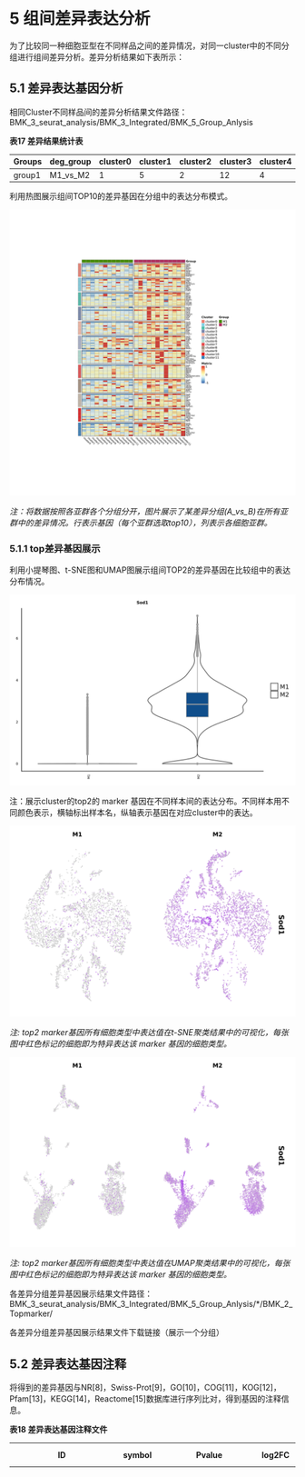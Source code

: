 # 5 组间差异表达分析

为了比较同一种细胞亚型在不同样品之间的差异情况，对同一cluster中的不同分组进行组间差异分析。差异分析结果如下表所示：

## **5.1 差异表达基因分析**

相同Cluster不同样品间的差异分析结果文件路径：BMK\_3\_seurat\_analysis/BMK\_3\_Integrated/BMK\_5\_Group\_Anlysis

**表17 差异结果统计表**

| Groups | deg\_group | cluster0 | cluster1 | cluster2 | cluster3 | cluster4 | cluster5 | cluster6 | cluster7 | cluster8 | cluster9 | cluster10 | cluster11 |
| ------ | ---------- | -------- | -------- | -------- | -------- | -------- | -------- | -------- | -------- | -------- | -------- | --------- | --------- |
| group1 | M1\_vs\_M2 | 1        | 5        | 2        | 12       | 4        | 11       | 2        | 103      | 4        | 2        | 4         | 1         |

利用热图展示组间TOP10的差异基因在分组中的表达分布模式。

![图32 top10的差异基因在各样本的表达热图](<../../../.gitbook/assets/image (4) (1).png>)

_注：将数据按照各亚群各个分组分开，图片展示了某差异分组(A\_vs\_B)在所有亚群中的差异情况。行表示基因（每个亚群选取top10），列表示各细胞亚群。_

### **5.1.1 top差异基因展示**

利用小提琴图、t-SNE图和UMAP图展示组间TOP2的差异基因在比较组中的表达分布情况。

![图33 Top2 Marker基因的小提琴图](<../../../.gitbook/assets/image (10).png>)

注：展示cluster的top2的 marker 基因在不同样本间的表达分布。不同样本用不同颜色表示，横轴标出样本名，纵轴表示基因在对应cluster中的表达。

![图34 Top2 Marker基因的t-SNE图](<../../../.gitbook/assets/image (22).png>)

_注: top2 marker基因所有细胞类型中表达值在t-SNE聚类结果中的可视化，每张图中红色标记的细胞即为特异表达该 marker 基因的细胞类型。_

![图35 Top2 Marker基因的UMAP图](<../../../.gitbook/assets/image (23).png>)

_注: top2 marker基因所有细胞类型中表达值在UMAP聚类结果中的可视化，每张图中红色标记的细胞即为特异表达该 marker 基因的细胞类型。_

各差异分组差异基因展示结果文件路径：BMK\_3\_seurat\_analysis/BMK\_3\_Integrated/BMK\_5\_Group\_Anlysis/\*/BMK\_2\_Topmarker/

各差异分组差异基因展示结果文件下载链接（展示一个分组）

## **5.2 差异表达基因注释**

将得到的差异基因与NR\[8]，Swiss-Prot\[9]，GO\[10]，COG\[11]，KOG\[12]，Pfam\[13]，KEGG\[14]，Reactome\[15]数据库进行序列比对，得到基因的注释信息。

**表18 差异表达基因注释文件**

| ID                 | symbol  | Pvalue               | log2FC | pct.1 | pct.2 | Qvalue               | M2\_count | M1\_count | COG\_class | COG\_class\_annotation | KEGG\_annotation                                                                                                                                  | KEGG\_pathway\_annotation                              | KOG\_class | KOG\_class\_annotation           | Pfam\_annotation                                                       | Swiss-Prot\_annotation                                                  | eggNOG\_class | eggNOG\_class\_annotation             | NR\_annotation                                          | GO\_annotation                                                                                                                                                                                                                                                                                                                                                                                                                                                                                                                                                                                                                                                                                                                                                                                                                                                                                                                                                                                                                                                                                                                                                                                                                                                                                                                                                                                                                                                                                                                                                                                                                                                                                                                                                                                                                                                                                                                                                                                                                                                                                                                                                                                                                                                                                                                                                                                                                                                                                                                                                                                                                                                                                                                                                                                                                                                                                                                                                                                                                                                                                                                                                                                                                                                                                                                                                                                                                                                                                                                                                                                                                                                                                                                                                                                                                                                                                                                                                                                                                                                                                                                                                                                                                                                                                                                                                                                                                                                                                                                                                                                                                                                                                                                                                                                                                                                                                                                                                                                                                                                                                                                                                                                                                                                                                                                                                                                                                                                                                                                                                                                                                                                                                                                                                                                                                                                                                                                                                                                                                                                                                                                                                                                                                                                                                                                                                                                                                                                                                                                                                                                                                                                                                                                                                                                                                                                                                                                                                                                                                                                                                                                                                                                                                                                                                                                                                                                                                                                                                                                                                                                                                                                                                                                                                                                                                                                                                                                                                                                                                                                                                                                                                                                                                                                                                                                  |
| ------------------ | ------- | -------------------- | ------ | ----- | ----- | -------------------- | --------- | --------- | ---------- | ---------------------- | ------------------------------------------------------------------------------------------------------------------------------------------------- | ------------------------------------------------------ | ---------- | -------------------------------- | ---------------------------------------------------------------------- | ----------------------------------------------------------------------- | ------------- | ------------------------------------- | ------------------------------------------------------- | ------------------------------------------------------------------------------------------------------------------------------------------------------------------------------------------------------------------------------------------------------------------------------------------------------------------------------------------------------------------------------------------------------------------------------------------------------------------------------------------------------------------------------------------------------------------------------------------------------------------------------------------------------------------------------------------------------------------------------------------------------------------------------------------------------------------------------------------------------------------------------------------------------------------------------------------------------------------------------------------------------------------------------------------------------------------------------------------------------------------------------------------------------------------------------------------------------------------------------------------------------------------------------------------------------------------------------------------------------------------------------------------------------------------------------------------------------------------------------------------------------------------------------------------------------------------------------------------------------------------------------------------------------------------------------------------------------------------------------------------------------------------------------------------------------------------------------------------------------------------------------------------------------------------------------------------------------------------------------------------------------------------------------------------------------------------------------------------------------------------------------------------------------------------------------------------------------------------------------------------------------------------------------------------------------------------------------------------------------------------------------------------------------------------------------------------------------------------------------------------------------------------------------------------------------------------------------------------------------------------------------------------------------------------------------------------------------------------------------------------------------------------------------------------------------------------------------------------------------------------------------------------------------------------------------------------------------------------------------------------------------------------------------------------------------------------------------------------------------------------------------------------------------------------------------------------------------------------------------------------------------------------------------------------------------------------------------------------------------------------------------------------------------------------------------------------------------------------------------------------------------------------------------------------------------------------------------------------------------------------------------------------------------------------------------------------------------------------------------------------------------------------------------------------------------------------------------------------------------------------------------------------------------------------------------------------------------------------------------------------------------------------------------------------------------------------------------------------------------------------------------------------------------------------------------------------------------------------------------------------------------------------------------------------------------------------------------------------------------------------------------------------------------------------------------------------------------------------------------------------------------------------------------------------------------------------------------------------------------------------------------------------------------------------------------------------------------------------------------------------------------------------------------------------------------------------------------------------------------------------------------------------------------------------------------------------------------------------------------------------------------------------------------------------------------------------------------------------------------------------------------------------------------------------------------------------------------------------------------------------------------------------------------------------------------------------------------------------------------------------------------------------------------------------------------------------------------------------------------------------------------------------------------------------------------------------------------------------------------------------------------------------------------------------------------------------------------------------------------------------------------------------------------------------------------------------------------------------------------------------------------------------------------------------------------------------------------------------------------------------------------------------------------------------------------------------------------------------------------------------------------------------------------------------------------------------------------------------------------------------------------------------------------------------------------------------------------------------------------------------------------------------------------------------------------------------------------------------------------------------------------------------------------------------------------------------------------------------------------------------------------------------------------------------------------------------------------------------------------------------------------------------------------------------------------------------------------------------------------------------------------------------------------------------------------------------------------------------------------------------------------------------------------------------------------------------------------------------------------------------------------------------------------------------------------------------------------------------------------------------------------------------------------------------------------------------------------------------------------------------------------------------------------------------------------------------------------------------------------------------------------------------------------------------------------------------------------------------------------------------------------------------------------------------------------------------------------------------------------------------------------------------------------------------------------------------------------------------------------------------------------------------------------------------------------------------------------------------------------------------------------------------------------------------------------------------------------------------------------------------------------------------------------------------------------------------------------------------------------------------------------------------------------------------------------------------------------- |
| ENSMUSG00000002985 | Apoe    | 1.71100637878251e-67 | 2.74   | 0.97  | 0.54  | 3.26614007645793e-63 | 27.12     | 3.21      | --         | --                     | K04524\|0\|mmu:11816\|K04524 apolipoprotein E \| (RefSeq) Apoe, AI255918, Apo-E; apolipoprotein E                                                 | Alzheimer's disease (ko05010)                          | --         | --                               | Apolipoprotein A1/A4/E domain                                          | Apolipoprotein E OS=Mus musculus OX=10090 GN=Apoe PE=1 SV=2             | Z             | Cytoskeleton                          | apolipoprotein E precursor \[Mus musculus]              | Molecular Function: amyloid-beta binding (GO:0001540);; Biological Process: negative regulation of endothelial cell proliferation (GO:0001937);; Biological Process: response to dietary excess (GO:0002021);; Molecular Function: phospholipid binding (GO:0005543);; Cellular Component: nuclear envelope (GO:0005635);; Cellular Component: lysosome (GO:0005764);; Cellular Component: early endosome (GO:0005769);; Cellular Component: late endosome (GO:0005770);; Cellular Component: endoplasmic reticulum (GO:0005783);; Cellular Component: Golgi apparatus (GO:0005794);; Cellular Component: microtubule (GO:0005874);; Biological Process: cholesterol catabolic process (GO:0006707);; Biological Process: cellular calcium ion homeostasis (GO:0006874);; Biological Process: receptor-mediated endocytosis (GO:0006898);; Biological Process: response to oxidative stress (GO:0006979);; Biological Process: G-protein coupled receptor signaling pathway (GO:0007186);; Biological Process: nitric oxide mediated signal transduction (GO:0007263);; Biological Process: aging (GO:0007568);; Molecular Function: heparin binding (GO:0008201);; Biological Process: response to zinc ion (GO:0010043);; Biological Process: regulation of gene expression (GO:0010468);; Biological Process: negative regulation of platelet activation (GO:0010544);; Biological Process: positive regulation of cholesterol esterification (GO:0010873);; Biological Process: positive regulation of cholesterol efflux (GO:0010875);; Biological Process: lipid transport involved in lipid storage (GO:0010877);; Biological Process: peripheral nervous system axon regeneration (GO:0014012);; Molecular Function: cholesterol binding (GO:0015485);; Biological Process: long-chain fatty acid transport (GO:0015909);; Molecular Function: antioxidant activity (GO:0016209);; Biological Process: protein import (GO:0017038);; Molecular Function: cholesterol transporter activity (GO:0017127);; Biological Process: virion assembly (GO:0019068);; Biological Process: triglyceride catabolic process (GO:0019433);; Biological Process: cGMP-mediated signaling (GO:0019934);; Cellular Component: dendrite (GO:0030425);; Biological Process: positive regulation of cGMP biosynthetic process (GO:0030828);; Cellular Component: extracellular matrix (GO:0031012);; Cellular Component: extrinsic component of external side of plasma membrane (GO:0031232);; Biological Process: regulation of Cdc42 protein signal transduction (GO:0032489);; Biological Process: response to retinoic acid (GO:0032526);; Biological Process: positive regulation of low-density lipoprotein particle receptor catabolic process (GO:0032805);; Biological Process: response to insulin (GO:0032868);; Cellular Component: very-low-density lipoprotein particle (GO:0034361);; Cellular Component: low-density lipoprotein particle (GO:0034362);; Cellular Component: intermediate-density lipoprotein particle (GO:0034363);; Cellular Component: discoidal high-density lipoprotein particle (GO:0034365);; Biological Process: very-low-density lipoprotein particle remodeling (GO:0034372);; Biological Process: low-density lipoprotein particle remodeling (GO:0034374);; Biological Process: high-density lipoprotein particle remodeling (GO:0034375);; Biological Process: high-density lipoprotein particle assembly (GO:0034380);; Biological Process: chylomicron remnant clearance (GO:0034382);; Biological Process: high-density lipoprotein particle clearance (GO:0034384);; Biological Process: very-low-density lipoprotein particle clearance (GO:0034447);; Biological Process: lipoprotein biosynthetic process (GO:0042158);; Biological Process: lipoprotein catabolic process (GO:0042159);; Biological Process: vasodilation (GO:0042311);; Cellular Component: chylomicron (GO:0042627);; Biological Process: cholesterol homeostasis (GO:0042632);; Molecular Function: protein homodimerization activity (GO:0042803);; Cellular Component: neuronal cell body (GO:0043025);; Biological Process: negative regulation of MAP kinase activity (GO:0043407);; Biological Process: negative regulation of neuron apoptotic process (GO:0043524);; Biological Process: negative regulation of blood vessel endothelial cell migration (GO:0043537);; Biological Process: reverse cholesterol transport (GO:0043691);; Biological Process: positive regulation by host of viral process (GO:0044794);; Biological Process: response to ethanol (GO:0045471);; Biological Process: negative regulation of cholesterol biosynthetic process (GO:0045541);; Biological Process: positive regulation of axon extension (GO:0045773);; Molecular Function: hydroxyapatite binding (GO:0046848);; Biological Process: positive regulation of lipid biosynthetic process (GO:0046889);; Molecular Function: metal chelating activity (GO:0046911);; Molecular Function: tau protein binding (GO:0048156);; Biological Process: oligodendrocyte differentiation (GO:0048709);; Biological Process: artery morphogenesis (GO:0048844);; Biological Process: negative regulation of inflammatory response (GO:0050728);; Molecular Function: low-density lipoprotein particle receptor binding (GO:0050750);; Biological Process: positive regulation of nitric-oxide synthase activity (GO:0051000);; Biological Process: positive regulation of membrane protein ectodomain proteolysis (GO:0051044);; Biological Process: maintenance of location in cell (GO:0051651);; Biological Process: fatty acid homeostasis (GO:0055089);; Molecular Function: phosphatidylcholine-sterol O-acyltransferase activator activity (GO:0060228);; Biological Process: positive regulation of dendritic spine development (GO:0060999);; Biological Process: negative regulation of dendritic spine development (GO:0061000);; Cellular Component: extracellular exosome (GO:0070062);; Molecular Function: very-low-density lipoprotein particle receptor binding (GO:0070326);; Biological Process: triglyceride homeostasis (GO:0070328);; Biological Process: cellular response to interleukin-1 (GO:0071347);; Biological Process: cellular response to growth factor stimulus (GO:0071363);; Biological Process: cellular response to cholesterol (GO:0071397);; Molecular Function: lipoprotein particle binding (GO:0071813);; Cellular Component: blood microparticle (GO:0072562);; Biological Process: negative regulation of triglyceride metabolic process (GO:0090209);; Biological Process: negative regulation of cholesterol efflux (GO:0090370);; Biological Process: AMPA glutamate receptor clustering (GO:0097113);; Biological Process: NMDA glutamate receptor clustering (GO:0097114);; Biological Process: cellular oxidant detoxification (GO:0098869);; Biological Process: regulation of amyloid-beta clearance (GO:1900221);; Biological Process: positive regulation of neuron death (GO:1901216);; Biological Process: negative regulation of postsynaptic membrane organization (GO:1901627);; Biological Process: positive regulation of postsynaptic membrane organization (GO:1901628);; Biological Process: negative regulation of presynaptic membrane organization (GO:1901630);; Biological Process: positive regulation of presynaptic membrane organization (GO:1901631);; Biological Process: positive regulation of amyloid-beta formation (GO:1902004);; Biological Process: negative regulation of amyloid-beta formation (GO:1902430);; Biological Process: regulation of tau-protein kinase activity (GO:1902947);; Biological Process: negative regulation of dendritic spine maintenance (GO:1902951);; Biological Process: positive regulation of dendritic spine maintenance (GO:1902952);; Biological Process: positive regulation of phospholipid efflux (GO:1902995);; Biological Process: positive regulation of neurofibrillary tangle assembly (GO:1902998);; Biological Process: negative regulation of phospholipid efflux (GO:1902999);; Biological Process: negative regulation of lipid transport across blood brain barrier (GO:1903001);; Biological Process: positive regulation of lipid transport across blood brain barrier (GO:1903002);; |
| ENSMUSG00000027375 | Mal     | 3.23201075936551e-28 | -1.18  | 0.2   | 0.57  | 6.16958533855283e-24 | 0.53      | 2.47      | --         | --                     | --                                                                                                                                                | --                                                     | \[V]       | Defense mechanisms               | Membrane-associating domain                                            | Myelin and lymphocyte protein OS=Mus musculus OX=10090 GN=Mal PE=2 SV=1 | S             | Function unknown                      | myelin and lymphocyte protein isoform 1 \[Mus musculus] | Biological Process: membrane raft polarization (GO:0001766);; Cellular Component: endoplasmic reticulum (GO:0005783);; Cellular Component: Golgi apparatus (GO:0005794);; Cellular Component: plasma membrane (GO:0005886);; Biological Process: intracellular protein transport (GO:0006886);; Cellular Component: integral component of membrane (GO:0016021);; Cellular Component: extrinsic component of membrane (GO:0019898);; Molecular Function: structural constituent of myelin sheath (GO:0019911);; Biological Process: myelination (GO:0042552);; Cellular Component: membrane raft (GO:0045121);; Biological Process: positive regulation of extrinsic apoptotic signaling pathway via death domain receptors (GO:1902043);;                                                                                                                                                                                                                                                                                                                                                                                                                                                                                                                                                                                                                                                                                                                                                                                                                                                                                                                                                                                                                                                                                                                                                                                                                                                                                                                                                                                                                                                                                                                                                                                                                                                                                                                                                                                                                                                                                                                                                                                                                                                                                                                                                                                                                                                                                                                                                                                                                                                                                                                                                                                                                                                                                                                                                                                                                                                                                                                                                                                                                                                                                                                                                                                                                                                                                                                                                                                                                                                                                                                                                                                                                                                                                                                                                                                                                                                                                                                                                                                                                                                                                                                                                                                                                                                                                                                                                                                                                                                                                                                                                                                                                                                                                                                                                                                                                                                                                                                                                                                                                                                                                                                                                                                                                                                                                                                                                                                                                                                                                                                                                                                                                                                                                                                                                                                                                                                                                                                                                                                                                                                                                                                                                                                                                                                                                                                                                                                                                                                                                                                                                                                                                                                                                                                                                                                                                                                                                                                                                                                                                                                                                                                                                                                                                                                                                                                                                                                                                                                                                                                                                                                      |
| ENSMUSG00000098178 | Gm42418 | 1.88417335304948e-06 | -1.29  | 0.99  | 0.99  | 0.04                 | 9.35      | 24.29     | --         | --                     | --                                                                                                                                                | --                                                     | --         | --                               | --                                                                     | --                                                                      | --            | --                                    | --                                                      | --                                                                                                                                                                                                                                                                                                                                                                                                                                                                                                                                                                                                                                                                                                                                                                                                                                                                                                                                                                                                                                                                                                                                                                                                                                                                                                                                                                                                                                                                                                                                                                                                                                                                                                                                                                                                                                                                                                                                                                                                                                                                                                                                                                                                                                                                                                                                                                                                                                                                                                                                                                                                                                                                                                                                                                                                                                                                                                                                                                                                                                                                                                                                                                                                                                                                                                                                                                                                                                                                                                                                                                                                                                                                                                                                                                                                                                                                                                                                                                                                                                                                                                                                                                                                                                                                                                                                                                                                                                                                                                                                                                                                                                                                                                                                                                                                                                                                                                                                                                                                                                                                                                                                                                                                                                                                                                                                                                                                                                                                                                                                                                                                                                                                                                                                                                                                                                                                                                                                                                                                                                                                                                                                                                                                                                                                                                                                                                                                                                                                                                                                                                                                                                                                                                                                                                                                                                                                                                                                                                                                                                                                                                                                                                                                                                                                                                                                                                                                                                                                                                                                                                                                                                                                                                                                                                                                                                                                                                                                                                                                                                                                                                                                                                                                                                                                                                                              |
| ENSMUSG00000025351 | Cd63    | 5.87990916413211e-24 | 1.01   | 0.59  | 0.22  | 1.12241586034118e-19 | 1.66      | 0.32      | --         | --                     | K06497\|4.80531e-163\|mmu:12512\|K06497 CD63 antigen \| (RefSeq) Cd63, C75951, ME491, Tspan30; CD63 antigen                                       | Lysosome (ko04142);; Proteoglycans in cancer (ko05205) | \[R]       | General function prediction only | Tetraspanin family                                                     | CD63 antigen OS=Mus musculus OX=10090 GN=Cd63 PE=1 SV=2                 | S             | Function unknown                      | unnamed protein product \[Mus musculus]                 | Biological Process: positive regulation of receptor internalization (GO:0002092);; Cellular Component: extracellular space (GO:0005615);; Cellular Component: lysosomal membrane (GO:0005765);; Cellular Component: integral component of plasma membrane (GO:0005887);; Biological Process: cell-matrix adhesion (GO:0007160);; Cellular Component: cell surface (GO:0009986);; Biological Process: negative regulation of epithelial cell migration (GO:0010633);; Biological Process: protein transport (GO:0015031);; Biological Process: epithelial cell differentiation (GO:0030855);; Cellular Component: endosome lumen (GO:0031904);; Molecular Function: protein complex binding (GO:0032403);; Cellular Component: multivesicular body membrane (GO:0032585);; Biological Process: cellular protein localization (GO:0034613);; Biological Process: endosome to melanosome transport (GO:0035646);; Cellular Component: melanosome (GO:0042470);; Cellular Component: protein complex (GO:0043234);; Biological Process: positive regulation of cell adhesion (GO:0045785);; Cellular Component: extracellular exosome (GO:0070062);; Cellular Component: multivesicular body, internal vesicle (GO:0097487);; Biological Process: regulation of vascular endothelial growth factor signaling pathway (GO:1900746);; Biological Process: regulation of rubidium ion transport (GO:2000680);; Biological Process: positive regulation of integrin-mediated signaling pathway (GO:2001046);;                                                                                                                                                                                                                                                                                                                                                                                                                                                                                                                                                                                                                                                                                                                                                                                                                                                                                                                                                                                                                                                                                                                                                                                                                                                                                                                                                                                                                                                                                                                                                                                                                                                                                                                                                                                                                                                                                                                                                                                                                                                                                                                                                                                                                                                                                                                                                                                                                                                                                                                                                                                                                                                                                                                                                                                                                                                                                                                                                                                                                                                                                                                                                                                                                                                                                                                                                                                                                                                                                                                                                                                                                                                                                                                                                                                                                                                                                                                                                                                                                                                                                                                                                                                                                                                                                                                                                                                                                                                                                                                                                                                                                                                                                                                                                                                                                                                                                                                                                                                                                                                                                                                                                                                                                                                                                                                                                                                                                                                                                                                                                                                                                                                                                                                                                                                                                                                                                                                                                                                                                                                                                                                                                                                                                                                                                                                                                                                                                                                                                                                                                                                                                                                                                                                                                                                                                           |
| ENSMUSG00000069516 | Lyz2    | 2.19807758508679e-30 | 1.62   | 0.71  | 0.25  | 4.19591030217217e-26 | 5.65      | 1.16      | --         | --                     | K13915\|1.29642e-92\|mmu:17105\|K13915 lysozyme C \[EC:3.2.1.17] \| (RefSeq) Lyz2, AI326280, Lys, Lysm, Lyzf2, Lyzs, Lzm, Lzm-s1, Lzp; lysozyme 2 | Salivary secretion (ko04970)                           | --         | --                               | C-type lysozyme/alpha-lactalbumin family;; Transglycosylase SLT domain | Lysozyme C-2 OS=Mus musculus OX=10090 GN=Lyz2 PE=1 SV=2                 | G             | Carbohydrate transport and metabolism | unnamed protein product \[Mus musculus]                 | Cellular Component: Golgi cis cisterna (GO:0000137);; Biological Process: retina homeostasis (GO:0001895);; Molecular Function: lysozyme activity (GO:0003796);; Cellular Component: extracellular space (GO:0005615);; Cellular Component: microvillus (GO:0005902);; Biological Process: cell wall macromolecule catabolic process (GO:0016998);; Biological Process: cytolysis (GO:0019835);; Cellular Component: trans-Golgi network transport vesicle (GO:0030140);; Cellular Component: secretory granule (GO:0030141);; Molecular Function: identical protein binding (GO:0042802);; Cellular Component: rough endoplasmic reticulum lumen (GO:0048237);; Biological Process: defense response to Gram-negative bacterium (GO:0050829);; Biological Process: defense response to Gram-positive bacterium (GO:0050830);; Cellular Component: extracellular exosome (GO:0070062);;                                                                                                                                                                                                                                                                                                                                                                                                                                                                                                                                                                                                                                                                                                                                                                                                                                                                                                                                                                                                                                                                                                                                                                                                                                                                                                                                                                                                                                                                                                                                                                                                                                                                                                                                                                                                                                                                                                                                                                                                                                                                                                                                                                                                                                                                                                                                                                                                                                                                                                                                                                                                                                                                                                                                                                                                                                                                                                                                                                                                                                                                                                                                                                                                                                                                                                                                                                                                                                                                                                                                                                                                                                                                                                                                                                                                                                                                                                                                                                                                                                                                                                                                                                                                                                                                                                                                                                                                                                                                                                                                                                                                                                                                                                                                                                                                                                                                                                                                                                                                                                                                                                                                                                                                                                                                                                                                                                                                                                                                                                                                                                                                                                                                                                                                                                                                                                                                                                                                                                                                                                                                                                                                                                                                                                                                                                                                                                                                                                                                                                                                                                                                                                                                                                                                                                                                                                                                                                                                                                                                                                                                                                                                                                                                                                                                                                                                                                                                                                         |

_注:网页版只展示前6行。_\
_ID:基因ID；_\
_symbol:基因symbol；_\
_Pvalue:显著性p值；_\
_log2FC:差异倍数的log2值；_\
_pct.1:基因在cluster(i) 中有表达的细胞比例；_\
_pct.2:基因在除了cluster(i)中以外所有的cluster中有表达的细胞比例；_\
_Qvalue:校正后的p值；_\
_clusterName：差异基因的cluster；_\
_clusterN\_count：差异基因在clusterN的单个细胞reads数平均值；_\
_其余列:COG，GO，KEGG，KOG，Pfam，Swiss-Prot，eggNOG，NR数据库对应的注释信息。_

M1\_vs\_M2.cluster3.diff\_featuregene.annotation.xls.html

差异表达基因注释结果文件路径：BMK\_3\_seurat\_analysis/BMK\_3\_Integrated/BMK\_5\_Group\_Anlysis/BMK\_1\_\*/BMK\_3\_enrichment/\*/BMK\_1\_Anno/BMK\_1\_Anno/

功能富集分析及基因注释的结果文件下载链接(展示一个样本)

### **5.2.1 GO功能富集分析**

GO数据库是GO组织（Gene Ontology Consortium）于2000年构建的一个结构化的标准生物学注释系统，旨在建立基因及其产物知识的标准词汇体系，适用于各个物种。GO注释系统是一个有向无环图，包含三个主要分支，即：生物学过程（Biological Process），分子功能（Molecular Function）和细胞组分（Cellular Component）。对每个cluster的差异基因集，采用ClusterProfiler对基因分别进行生物学过程，分子功能和细胞组分的富集分析。富集分析采用超几何检验方法来寻找与整个基因组背景相比显著富集的GO条目。对富集结果得到的Term采用绘制柱状图气泡图等进行可视化。

![图36 差异表达基因富集柱状图](../../../.gitbook/assets/image.png)

_注：图中横坐标为对应的GO term,纵坐标为-log10(pvalue)。每个柱子上的数字表示富集到该term的基因数。不同的颜色分别代表GO的三个本体：BP、CC、MF。_

![图37 差异表达基因富集气泡图](<../../../.gitbook/assets/image (8).png>)

_注：图中每一个圆表示一个term，横坐标表示term名称，纵坐标为富集因子（Enrichment Factor），表示差异基因中注释到某term的基因比例与所有基因中注释到该term的基因比例的比值。富集因子越大，表示差异表达基因在该term中的富集水平越显著。圆圈的颜色代表pvalue，pvalue越小，表示差异表达基因在该term中的富集显著性越可靠；圆圈的大小表示term中富集的基因数目，圆圈越大，表示基因越多。_

![图38 差异表达基因富集网络图](<../../../.gitbook/assets/image (14).png>)

_注：差异表达基因与GO term的网络图.边的颜色代表不同的term,基因节点的颜色代表差异倍数,term节点越大说明富集到该term的基因数目越多。_

对每个cluster的差异基因进行富集分析，富集到的Term做topGO有向无环图。topGO有向无环图能直观展示差异表达基因富集的GO节点（Term）及其层级关系，是差异表达基因GO富集分析的结果图形化展示，分支代表包含关系，从上至下所定义>的功能描述范围越来越具体。差异表达基因的topGO有向无环图如下:\


![图39 GO富集有向无环图](<../../../.gitbook/assets/image (3).png>)

注：对每个GO节点进行富集，最显著的10个节点在图中用方框表示，图中还包含其各层对应关系。每个方框（或椭圆）内给出了该GO节点的内容描述和富集显著性值。不同颜色代表不同的富集显著性，颜色越深，显著性越高。

功能富集分析之GO分析结果文件路径：BMK\_3\_seurat\_analysis/BMK\_3\_Integrated/BMK\_5\_Group\_Anlysis/BMK\_1\_\*/BMK\_3\_enrichment/\*/BMK\_2\_GO\_enrichment/

### **5.2.2 KEGG功能注释及富集分析**

在生物体内，不同的基因产物相互协调来行使生物学功能，对差异表达基因的通路（Pathway）注释分析有助于进一步解读基因的功能。KEGG（Kyoto Encyclopedia of Genes and Genomes）是系统分析基因功能、基因组信息数据库，它有助于研究者把基因及表达信息作为一个整体网络进行研究。作为有关Pathway的主要公共数据库(Kanehisa,2008），KEGG提供的整合代谢途径(pathway)查询，包括碳水化合物、核苷、氨基酸等的代谢及有机物的生物降解，不仅提供了所有可能的代谢途径，而且对催化各步反应的酶进行了全面的注解，包含有氨基酸序列、PDB库的链接等等，是进行生物体内代谢分析、代谢网络研究的强有力工具。

对差异表达基因KEGG的注释结果按照KEGG中通路类型进行分类，分类图如下图所示：

![图40 差异表达基因KEGG分类图](<../../../.gitbook/assets/image (1).png>)

_注：横坐标为注释到该通路下的基因个数及其个数占被注释上的基因总数的比例，纵坐标为KEGG代谢通路的名称。_

差异表达基因的通路注释结果见下图：

![图41 差异表达基因的KEGG通路注释图](<../../../.gitbook/assets/image (21).png>)

_注：红色（绿色）框标记的酶与每个cluster差异高（低）表达基因有关，框内的数字代表酶的编号（EC number），而整个通路由多种酶催化的复杂生化反应构成，此通路图中与差异表达基因相关的酶均用颜色标出，根据研究对象间的差异，重点研究某些代谢通路相关基因的差异表达情况，通过通路解释表型差异的根源。_

分析差异表达基因在某一通路上是否发生显著差异（over-presentation）即为差异表达基因的通路富集分析。Pathway显著性富集分析以KEGG数据库中Pathway为单位，应用超几何检验，找出与整个基因组背景相比，在差异表达基因中显著性富集的Pathway。差异表达基因KEGG通路富集分析结果见下图。

![图42 差异表达基因KEGG富集气泡图](<../../../.gitbook/assets/image (7).png>)

_注：图中每一个圆表示一个KEGG通路，横坐标表示通路名称，纵坐标为富集因子（Enrichment Factor），表示差异基因中注释到某通路的基因比例与所有基因中注释到该通路的基因比例的比值。富集因子越大，表示差异表达基因在该通路中的富集水平越显著。圆圈的颜色代表pvalue，pvalue越小，表示差异表达基因在该通路中的富集显著性越可靠；圆圈的大小表示通路中富集的基因数目，圆圈越大，表示基因越多。_

![图43 差异表达基因KEGG富集网络图](<../../../.gitbook/assets/image (19).png>)

_注：差异表达基因与KEGG通路的网络图.边的颜色代表不同的通路,基因节点的颜色代表差异倍数,通路节点越大说明富集到该通路的基因数目越多。_

功能富集分析之KEGG分析结果文件路径：BMK\_3\_seurat\_analysis/BMK\_3\_Integrated/BMK\_5\_Group\_Anlysis/BMK\_1\_\*/BMK\_3\_enrichment/\*/BMK\_3\_KEGG\_enrichment/

### **5.2.3 Reactome功能富集分析**

Reactome\[15]是一个免费的、开源的信号和代谢分子的关系数据库。Reactome数据库搜集了人类相关的反应和生物学通路（包含 13,827 个人类反应，分为 2,536 条通路，涉及 11,374 种蛋白质）。典型的生物学通路包括：中间代谢、信号传导、转录调控、细胞凋亡和疾病。富集结果如下表所示。

**表19 Reactome通路富集表**

| ReactomeID    | Description                                                                                                                 | GeneRatio | BgRatio  | pvalue | p.adjust | qvalue | geneID                                                                      | geneSymbol          | Count |
| ------------- | --------------------------------------------------------------------------------------------------------------------------- | --------- | -------- | ------ | -------- | ------ | --------------------------------------------------------------------------- | ------------------- | ----- |
| R-MMU-8957275 | Post-translational protein phosphorylation                                                                                  | 3/9       | 113/8880 | 0.0    | 0.0      | 0.0    | ENSMUSG00000002985/ENSMUSG00000027447/ENSMUSG00000029304                    | Apoe/Cst3/Spp1      | 3     |
| R-MMU-381426  | Regulation of Insulin-like Growth Factor (IGF) transport and uptake by Insulin-like Growth Factor Binding Proteins (IGFBPs) | 3/9       | 119/8880 | 0.0    | 0.0      | 0.0    | ENSMUSG00000002985/ENSMUSG00000027447/ENSMUSG00000029304                    | Apoe/Cst3/Spp1      | 3     |
| R-MMU-6798695 | Neutrophil degranulation                                                                                                    | 4/9       | 510/8880 | 0.0    | 0.02     | 0.01   | ENSMUSG00000025351/ENSMUSG00000027447/ENSMUSG00000007891/ENSMUSG00000069516 | Cd63/Cst3/Ctsd/Lyz2 | 4     |
| R-MMU-8964026 | Chylomicron clearance                                                                                                       | 1/9       | 5/8880   | 0.01   | 0.04     | 0.02   | ENSMUSG00000002985                                                          | Apoe                | 1     |
| R-MMU-114608  | Platelet degranulation                                                                                                      | 2/9       | 115/8880 | 0.01   | 0.04     | 0.02   | ENSMUSG00000025351/ENSMUSG00000022982                                       | Cd63/Sod1           | 2     |

_注：ReactomeID：Reactome编号；_\
_Description：Reactome编号对应的功能描述；_\
_GeneRatio：注释到Reactome编号上的cluster差异高表达基因数与cluster差异高表达基因总数的比值；_\
_BgRatio：注释到Reactome编号上的背景基因数与背景基因总数的比值；_\
_pvalue：显著性检验p值；_\
_padj：校正后的p值；_\
_geneID：注释到Reactome编号上的基因；_\
_geneSymbol：注释到Reactome通路编号上的差异基因名称；_\
_Count：注释到Reactome编号上的基因数。_

M1\_vs\_M2.cluster3\_reactome\_enrich.list.html

对Reactome富集结果得到的通路进行可视化展示，选取最显著的20个通路（如不足20个，则绘制所有）绘制柱状图和气泡图。

![图44 Reactome富集柱状图](<../../../.gitbook/assets/image (15).png>)

![图45 Reactome富集气泡图](<../../../.gitbook/assets/image (4).png>)

_注：图中每一个圆表示一个Reactome通路，横坐标表示通路名称，纵坐标为GeneRatio。圆圈的颜色代表pvalue，pvalue越小，表示差异表达基因在该通路中的富集显著性越可靠；圆圈的大小表示通路中富集的基因数目，圆圈越大，表示基因越多。_

Reactome分析结果文件路径：BMK\_3\_seurat\_analysis/BMK\_3\_Integrated/BMK\_5\_Group\_Anlysis/BMK\_1\_\*/BMK\_3\_enrichment/\*/BMK\_4\_Reactome\_enrichment

## **5.3 细胞周期鉴定**

细胞周期（cell cycle）是指细胞从一次分裂完成开始到下一次分裂结束所经历的全过程，主要分G1、S、G2和M期。G1期是DNA合成准备期，S期是DNA合成期，G2期是分裂准备期，M期是分裂期。细胞周期调控是机体维持细胞增殖有序性及基因组DNA稳定性的关键，细胞周期失控导致各种疾病，在肿瘤发病中处于极其重要的中心环节，细胞周期的超常快速进行或在DNA复制不完全或有损伤时继续推进，将导致癌变。利用Seurat的AddModuleScore函数对单细胞转录组数据（单细胞表达矩阵）进行细胞周期分析，基于Seurat内置的周期特征蛋白，计算每个细胞内周期特征蛋白的转录表达水平，对每个细胞可能所处的周期状态进行评分，判断细胞是否处于增殖状态。

细胞周期鉴定结果文件路径：BMK\_5\_Cell\_Cycle

**表20 细胞周期鉴定表**

| Cell                  | sample | S.Score | G2M.Score | Phase |
| --------------------- | ------ | ------- | --------- | ----- |
| AAACCCAAGGTGGCTA-1\_1 | M1     | -0.01   | -0.02     | G1    |
| AAACCCACAACCAACT-1\_1 | M1     | -0.0    | 0.02      | G2M   |
| AAACCCACACGGGCTT-1\_1 | M1     | -0.01   | -0.01     | G1    |
| AAACCCACATAGAATG-1\_1 | M1     | -0.01   | 0.01      | G2M   |
| AAACCCAGTCGCCACA-1\_1 | M1     | -0.01   | -0.01     | G1    |

_注：Cell：barcode标记的细胞名。_\
_sample：样本名。_\
_S.Score：计算得到的S期得分。_\
_G2M.Score：计算得到的G2/M期得分_\
_Phase：细胞所处的周期_

All.cell\_cycle.xls.html

![图46 细胞周期TNSE/UMAP图](<../../../.gitbook/assets/image (6).png>)

注：图中不同的颜色表示细胞所处的不同细胞周期

细胞周期鉴定结果文件下载链接：BMK\_5\_Cell\_Cycle/

细胞周期鉴定结果文件下载链接
